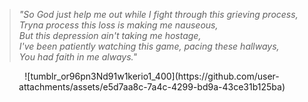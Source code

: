 > *"So God just help me out while I fight through this grieving process,* <br>
> *Tryna process this loss is making me nauseous,* <br>
> *But this depression ain't taking me hostage,* <br>
> *I've been patiently watching this game, pacing these hallways,* <br>
> *You had faith in me always."* <br>

 <p align="center"> ![tumblr_or96pn3Nd91w1kerio1_400](https://github.com/user-attachments/assets/e5d7aa8c-7a4c-4299-bd9a-43ce31b125ba)


